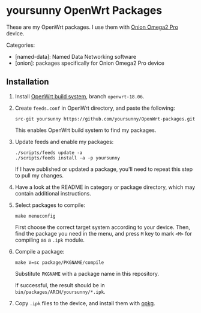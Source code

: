 # yoursunny OpenWrt Packages

These are my OpenWrt packages.
I use them with [Onion Omega2 Pro](https://onion.io/store/omega2-pro/) device.

Categories:

* [named-data]: Named Data Networking software
* [onion]: packages specifically for Onion Omega2 Pro device

## Installation

1.  Install [OpenWrt build system](https://openwrt.org/docs/guide-developer/build-system/install-buildsystem), branch `openwrt-18.06`.

2.  Create `feeds.conf` in OpenWrt directory, and paste the following:

        src-git yoursunny https://github.com/yoursunny/OpenWrt-packages.git

    This enables OpenWrt build system to find my packages.

3.  Update feeds and enable my packages:

        ./scripts/feeds update -a
        ./scripts/feeds install -a -p yoursunny

    If I have published or updated a package, you'll need to repeat this step to pull my changes.

4.  Have a look at the README in category or package directory, which may contain additional instructions.

5.  Select packages to compile:

        make menuconfig

    First choose the correct target system according to your device.
    Then, find the package you need in the menu, and press `M` key to mark `<M>` for compiling as a `.ipk` module.

6.  Compile a package:

        make V=sc package/PKGNAME/compile

    Substitute `PKGNAME` with a package name in this repository.

    If successful, the result should be in `bin/packages/ARCH/yoursunny/*.ipk`.

7.  Copy `.ipk` files to the device, and install them with [opkg](https://openwrt.org/docs/guide-user/additional-software/opkg).
